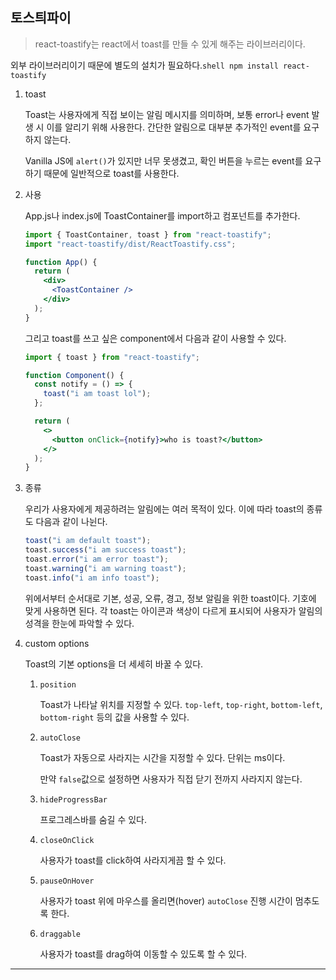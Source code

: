 ## 토스틔파이

> react-toastify는 react에서 toast를 만들 수 있게 해주는 라이브러리이다.

외부 라이브러리이기 때문에 별도의 설치가 필요하다.`shell
npm install react-toastify`

1. toast

   Toast는 사용자에게 직접 보이는 알림 메시지를 의미하며, 보통 error나 event 발생 시 이를 알리기 위해 사용한다. 간단한 알림으로 대부분 추가적인 event를 요구하지 않는다.

   Vanilla JS에 `alert()`가 있지만 너무 못생겼고, 확인 버튼을 누르는 event를 요구하기 때문에 일반적으로 toast를 사용한다.

2. 사용

   App.js나 index.js에 ToastContainer를 import하고 컴포넌트를 추가한다.

   ```jsx
   import { ToastContainer, toast } from "react-toastify";
   import "react-toastify/dist/ReactToastify.css";

   function App() {
     return (
       <div>
         <ToastContainer />
       </div>
     );
   }
   ```

   그리고 toast를 쓰고 싶은 component에서 다음과 같이 사용할 수 있다.

   ```jsx
   import { toast } from "react-toastify";

   function Component() {
     const notify = () => {
       toast("i am toast lol");
     };

     return (
       <>
         <button onClick={notify}>who is toast?</button>
       </>
     );
   }
   ```

3. 종류

   우리가 사용자에게 제공하려는 알림에는 여러 목적이 있다. 이에 따라 toast의 종류도 다음과 같이 나뉜다.

   ```jsx
   toast("i am default toast");
   toast.success("i am success toast");
   toast.error("i am error toast");
   toast.warning("i am warning toast");
   toast.info("i am info toast");
   ```

   위에서부터 순서대로 기본, 성공, 오류, 경고, 정보 알림을 위한
   toast이다. 기호에 맞게 사용하면 된다. 각 toast는 아이콘과 색상이 다르게 표시되어 사용자가 알림의 성격을 한눈에 파악할 수 있다.

4. custom options

   Toast의 기본 options을 더 세세히 바꿀 수 있다.

   1. `position`

      Toast가 나타날 위치를 지정할 수 있다. `top-left`, `top-right`, `bottom-left`, `bottom-right` 등의 값을 사용할 수 있다.

   2. `autoClose`

      Toast가 자동으로 사라지는 시간을 지정할 수 있다. 단위는 ms이다.

      만약 `false`값으로 설정하면 사용자가 직접 닫기 전까지 사라지지 않는다.

   3. `hideProgressBar`

      프로그레스바를 숨길 수 있다.

   4. `closeOnClick`

      사용자가 toast를 click하여 사라지게끔 할 수 있다.

   5. `pauseOnHover`

      사용자가 toast 위에 마우스를 올리면(hover) `autoClose` 진행 시간이 멈추도록 한다.

   6. `draggable`

      사용자가 toast를 drag하여 이동할 수 있도록 할 수 있다.

---
